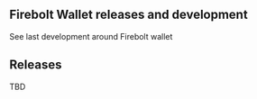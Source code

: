 ## Firebolt Wallet releases and development

See last development around Firebolt wallet

## Releases

TBD
